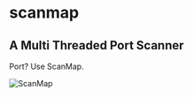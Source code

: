 # scanmap
## A Multi Threaded Port Scanner

 Port?  Use ScanMap.
 
 ![ScanMap](https://user-images.githubusercontent.com/99896373/158236793-c3adf8d4-76f1-4759-95a1-36822c0a0d38.JPG)
 
 
